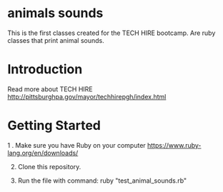 # animals sounds

This is the first classes created for the TECH HIRE bootcamp. Are ruby classes that print animal sounds.

# Introduction
  
   Read more about TECH HIRE http://pittsburghpa.gov/mayor/techhirepgh/index.html
  
# Getting Started

   1 . Make sure you have Ruby on your computer https://www.ruby-lang.org/en/downloads/ 
   
   2. Clone this repository.
   
   3. Run the file with command: ruby "test_animal_sounds.rb" 
